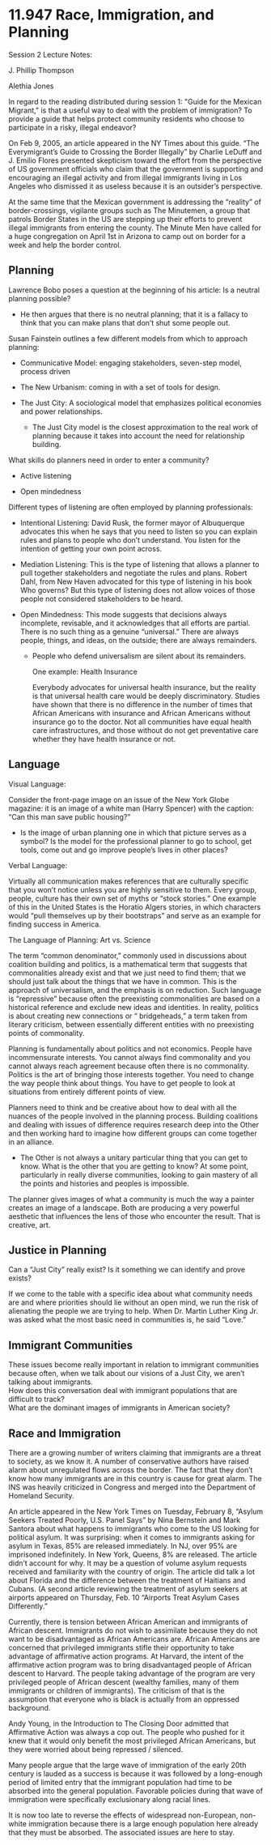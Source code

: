 # 11.947 Race, Immigration, and Planning 

Session 2 Lecture Notes: 

J. Phillip Thompson 

Alethia Jones 

In regard to the reading distributed during session 1: "Guide for the Mexican Migrant," is that a useful way to deal with the problem of immigration? To provide a guide that helps protect community residents who choose to participate in a risky, illegal endeavor? 

On Feb 9, 2005, an article appeared in the NY Times about this guide. “The Everymigrant’s Guide to Crossing the Border Illegally” by Charlie LeDuff and J. Emilio Flores presented skepticism toward the effort from the perspective of US government officials who claim that the government is supporting and encouraging an illegal activity and from illegal immigrants living in Los Angeles who dismissed it as useless because it is an outsider’s perspective.  

At the same time that the Mexican government is addressing the “reality” of border-crossings, vigilante groups such as The Minutemen, a group that patrols Border States in the US are stepping up their efforts to prevent illegal immigrants from entering the county. The Minute Men have called for a huge congregation on April 1st in Arizona to camp out on border for a week and help the border control.  

## Planning 

Lawrence Bobo poses a question at the beginning of his article: Is a neutral planning possible?  

-  He then argues that there is no neutral planning; that it is a fallacy to think that you can make plans that don’t shut some people out.  

Susan Fainstein outlines a few different models from which to approach planning: 

-  Communicative Model: engaging stakeholders, seven-step model, process driven 

-  The New Urbanism: coming in with a set of tools for design. 

-  The Just City: A sociological model that emphasizes political economies and power relationships. 

    -  The Just City model is the closest approximation to the real work of planning because it takes into account the need for relationship building.  

What skills do planners need in order to enter a community? 

-  Active listening 

-  Open mindedness 

Different types of listening are often employed by planning professionals: 

-  Intentional Listening: David Rusk, the former mayor of Albuquerque advocates this when he says that you need to listen so you can explain rules and plans to people who don’t understand. You listen for the intention of getting your own point across. 

-  Mediation Listening: This is the type of listening that allows a planner to pull together stakeholders and negotiate the rules and plans. Robert Dahl, from New Haven advocated for this type of listening in his book  Who governs?  But this type of listening does not allow voices of those people not considered stakeholders to be heard.   

-  Open Mindedness: This mode suggests that decisions always incomplete, revisable, and it acknowledges that all efforts are partial. There is no such thing as a genuine “universal.” There are always people, things, and ideas, on the outside; there are always remainders.  

    - People who defend universalism are silent about its remainders.  

        One example: Health Insurance 

        Everybody advocates for universal health insurance, but the reality is that universal health care would be deeply discriminatory.  Studies have shown that there is no difference in the number of times that African Americans with insurance and African Americans without insurance go to the doctor. Not all communities have equal health care infrastructures, and those without do not get preventative care whether they have health insurance or not.   

## Language 

Visual Language: 

Consider the front-page image on an issue of the New York Globe magazine: it is an image of a white man (Harry Spencer) with the caption: “Can this man save public housing?” 

-  Is the image of urban planning one in which that picture serves as a symbol? Is the model for the professional planner to go to school, get tools, come out and go improve people’s lives in other places? 

Verbal Language: 

Virtually all communication makes references that are culturally specific that you won’t notice unless you are highly sensitive to them. Every group, people, culture has their own set of myths or “stock stories.” One example of this in the United States is the Horatio Algers stories, in which characters would “pull themselves up by their bootstraps” and serve as an example for finding success in America.  

The Language of Planning: Art vs. Science  

The term “common denominator,” commonly used in discussions about coalition building and politics, is a mathematical term that suggests that commonalities already exist and that we just need to find them; that we should just talk about the things that we have in common. This is the approach of universalism, and the emphasis is on reduction. Such language is “repressive” because often the preexisting commonalities are based on a historical reference and exclude new ideas and identities. In reality, politics is about creating new connections or “ bridgeheads,” a term taken from literary criticism, between essentially different entities with no preexisting points of commonality.  

Planning is fundamentally about politics and not economics. People have incommensurate interests. You cannot always find commonality and you cannot always reach agreement because often there is no commonality. Politics is the art of bringing those interests together. You need to change the way people think about things. You have to get people to look at situations from entirely different points of view.  

Planners need to think and be creative about how to deal with all the nuances of the people involved in the planning process. Building coalitions and dealing with issues of difference requires research deep into the Other and then working hard to imagine how different groups can come together in an alliance.  

-  The Other is not always a unitary particular thing that you can get to know. What is the other that you are getting to know? At some point, particularly in really diverse communities, looking to gain mastery of all the points and histories and peoples is impossible.  

The planner gives images of what a community is much the way a painter creates an image of a landscape. Both are producing a very powerful aesthetic that influences the lens of those who encounter the result. That is creative, art.  

## Justice in Planning 

Can a “Just City” really exist? Is it something we can identify and prove exists? 

If we come to the table with a specific idea about what community needs are and where priorities should lie without an open mind, we run the risk of alienating the people we are trying to help. When Dr. Martin Luther King Jr. was asked what the most basic need in communities is, he said “Love.” 

## Immigrant Communities  

These issues become really important in relation to immigrant communities because often, when we talk about our visions of a Just City, we aren’t talking about immigrants.  
How does this conversation deal with immigrant populations that are difficult to track?  
What are the dominant images of immigrants in American society? 

## Race and Immigration 

There are a growing number of writers claiming that immigrants are a threat to society, as we know it. A number of conservative authors have raised alarm about unregulated flows across the border. The fact that they don’t know how many immigrants are in this country is cause for great alarm. The INS was heavily criticized in Congress and merged into the Department of Homeland Security.  

An article appeared in the New York Times on Tuesday, February 8, “Asylum Seekers Treated Poorly, U.S. Panel Says” by Nina Bernstein and Mark Santora about what happens to immigrants who come to the US looking for political asylum. It was surprising: when it comes to immigrants asking for asylum in Texas, 85% are released immediately. In NJ, over 95% are imprisoned indefinitely. In New York, Queens, 8% are released. The article didn’t account for why. It may be a question of volume asylum requests received and familiarity with the country of origin. The article did talk a lot about Florida and the difference between the treatment of Haitians and Cubans. (A second article reviewing the treatment of asylum seekers at airports appeared on Thursday, Feb. 10 “Airports Treat Asylum Cases Differently.” 

Currently, there is tension between African American and immigrants of African descent. Immigrants do not wish to assimilate because they do not want to be disadvantaged as African Americans are. African Americans are concerned that privileged immigrants stifle their opportunity to take advantage of affirmative action programs. At Harvard, the intent of the affirmative action program was to bring disadvantaged people of African descent to Harvard. The people taking advantage of the program are very privileged people of African descent (wealthy families, many of them immigrants or children of immigrants). The criticism of that is the assumption that everyone who is black is actually from an oppressed background.   

Andy Young, in the Introduction to The Closing Door admitted that Affirmative Action was always a cop out. The people who pushed for it knew that it would only benefit the most privileged African Americans, but they were worried about being repressed / silenced.  

Many people argue that the large wave of immigration of the early 20th century is lauded as a success is because it was followed by a long-enough period of limited entry that the immigrant population had time to be absorbed into the general population. Favorable policies during that wave of immigration were specifically exclusionary along racial lines.  

It is now too late to reverse the effects of widespread non-European, non-white immigration because there is a large enough population here already that they must be absorbed. The associated issues are here to stay.  